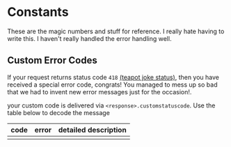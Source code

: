 # Constants

These are the magic numbers and stuff for reference. I really hate having to write this. I haven't really handled the error handling well.



## Custom Error Codes ##

If your request returns status code `418` [(teapot joke status)](https://developer.mozilla.org/en-US/docs/Web/HTTP/Status/418), then you have received a special error code, congrats! You managed to mess up so bad that we had to invent new error messages just for the occasion!.

your custom code is delivered via `<response>.customstatuscode`. Use the table below to decode the message

| code | error | detailed description |
| ---- | ----- | -------------------- |
|      |       |                      |

